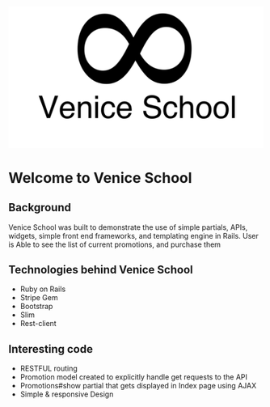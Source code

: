 ![Logo](https://raw.githubusercontent.com/kevinkang88/venice/master/app/assets/images/logo.png "Logo")

# Welcome to Venice School


## Background

Venice School was built to demonstrate the use of simple partials,
APIs, widgets, simple front end frameworks, and templating engine in Rails.
User is Able to see the list of current promotions, and purchase them  

## Technologies behind Venice School

* Ruby on Rails
* Stripe Gem
* Bootstrap
* Slim
* Rest-client

## Interesting code

* RESTFUL routing
* Promotion model created to explicitly handle get requests to the API
* Promotions#show partial that gets displayed in Index page using AJAX
* Simple & responsive Design
